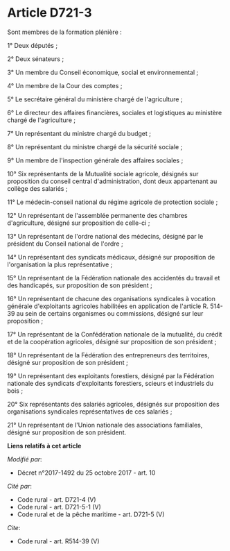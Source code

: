 # Article D721-3

Sont membres de la formation plénière : 

1° Deux députés ; 

2° Deux sénateurs ; 

3° Un membre du Conseil économique, social et environnemental ; 

4° Un membre de la Cour des comptes ; 

5° Le secrétaire général du ministère chargé de l'agriculture ; 

6° Le directeur des affaires financières, sociales et logistiques au ministère chargé de l'agriculture ; 

7° Un représentant du ministre chargé du budget ; 

8° Un représentant du ministre chargé de la sécurité sociale ; 

9° Un membre de l'inspection générale des affaires sociales ; 

10° Six représentants de la Mutualité sociale agricole, désignés sur proposition du conseil central d'administration, dont
deux appartenant au collège des salariés ; 

11° Le médecin-conseil national du régime agricole de protection sociale ; 

12° Un représentant de l'assemblée permanente des chambres d'agriculture, désigné sur proposition de celle-ci ; 

13° Un représentant de l'ordre national des médecins, désigné par le président du Conseil national de l'ordre ; 

14° Un représentant des syndicats médicaux, désigné sur proposition de l'organisation la plus représentative ; 

15° Un représentant de la Fédération nationale des accidentés du travail et des handicapés, sur proposition de son
président ; 

16° Un représentant de chacune des organisations syndicales à vocation générale d'exploitants agricoles habilitées en
application de l'article R. 514-39 au sein de certains organismes ou commissions, désigné sur leur proposition ; 

17° Un représentant de la Confédération nationale de la mutualité, du crédit et de la coopération agricoles, désigné sur
proposition de son président ; 

18° Un représentant de la Fédération des entrepreneurs des territoires, désigné sur proposition de son président ; 

19° Un représentant des exploitants forestiers, désigné par la Fédération nationale des syndicats d'exploitants forestiers,
scieurs et industriels du bois ; 

20° Six représentants des salariés agricoles, désignés sur proposition des organisations syndicales représentatives de ces
salariés ; 

21° Un représentant de l'Union nationale des associations familiales, désigné sur proposition de son président.

**Liens relatifs à cet article**

_Modifié par_:

  - Décret n°2017-1492 du 25 octobre 2017 - art. 10

_Cité par_:

  - Code rural - art. D721-4 (V)
  - Code rural - art. D721-5-1 (V)
  - Code rural et de la pêche maritime - art. D721-5 (V)

_Cite_:

  - Code rural - art. R514-39 (V)
